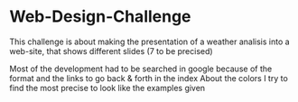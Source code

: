 # Web-Design-Challenge

This challenge is about making the presentation of a weather analisis into a web-site, that shows different slides (7 to be precised)

Most of the development had to be searched in google because of the format and the links to go back & forth in the index 
About the colors I try to find the most precise to look like the examples given